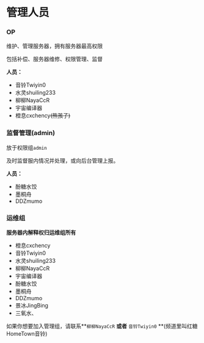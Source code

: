 # 管理人员

### OP

维护、管理服务器，拥有服务器最高权限

包括补偿、服务器维修、权限管理、监督

**人员：**

* 音铃Twiyin0
* 水灵shuiling233
* 柳柳NayaCcR
* 宇宙编译器
* 橙息cxchency~~(熊孩子)~~

### 监督管理(admin)

放于权限组`admin`&#x20;

及时监督服内情况并处理，或向后台管理上报。

**人员：**

* 酚糖水饺
* 墨桐舟
* DDZmumo

### 运维组
**服务器内解释权归运维组所有**

* 橙息cxchency  
* 音铃Twiyin0  
* 水灵shuiling233
* 柳柳NayaCcR
* 宇宙编译器
* 酚糖水饺
* 墨桐舟
* DDZmumo
* 景冰JingBing
* 三氧水、


如果你想要加入管理组，请联系**`柳柳NayaCcR` **&#x20;或者** `音铃Twiyin0` **(频道里叫红糖HomeTown音铃)

